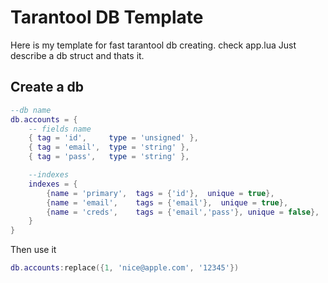 # Tarantool DB Template
Here is my template for fast tarantool db creating. check app.lua
Just describe a db struct and thats it.

## Create a db
```lua
--db name
db.accounts = {
    -- fields name
    { tag = 'id',     type = 'unsigned' },
    { tag = 'email',  type = 'string' },
    { tag = 'pass',   type = 'string' },

    --indexes
    indexes = {
        {name = 'primary',  tags = {'id'},  unique = true},
        {name = 'email',    tags = {'email'},  unique = true},
        {name = 'creds',    tags = {'email','pass'}, unique = false},
    }
}
```

Then use it
```lua
db.accounts:replace({1, 'nice@apple.com', '12345'})
```
